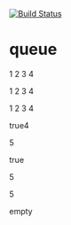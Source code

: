 [![Build Status](https://travis-ci.org/MaximZhuravlyov/queue.svg?branch=master)](https://travis-ci.org/MaximZhuravlyov/queue)


# queue

1 2 3 4 

1 2 3 4
 
1 2 3 4 

true4

5

true

5

5

empty
